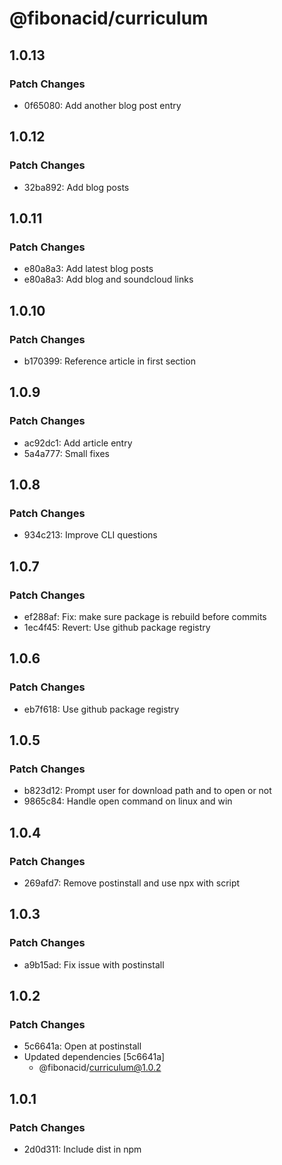 # @fibonacid/curriculum

## 1.0.13

### Patch Changes

- 0f65080: Add another blog post entry

## 1.0.12

### Patch Changes

- 32ba892: Add blog posts

## 1.0.11

### Patch Changes

- e80a8a3: Add latest blog posts
- e80a8a3: Add blog and soundcloud links

## 1.0.10

### Patch Changes

- b170399: Reference article in first section

## 1.0.9

### Patch Changes

- ac92dc1: Add article entry
- 5a4a777: Small fixes

## 1.0.8

### Patch Changes

- 934c213: Improve CLI questions

## 1.0.7

### Patch Changes

- ef288af: Fix: make sure package is rebuild before commits
- 1ec4f45: Revert: Use github package registry

## 1.0.6

### Patch Changes

- eb7f618: Use github package registry

## 1.0.5

### Patch Changes

- b823d12: Prompt user for download path and to open or not
- 9865c84: Handle open command on linux and win

## 1.0.4

### Patch Changes

- 269afd7: Remove postinstall and use npx with script

## 1.0.3

### Patch Changes

- a9b15ad: Fix issue with postinstall

## 1.0.2

### Patch Changes

- 5c6641a: Open at postinstall
- Updated dependencies [5c6641a]
  - @fibonacid/curriculum@1.0.2

## 1.0.1

### Patch Changes

- 2d0d311: Include dist in npm
